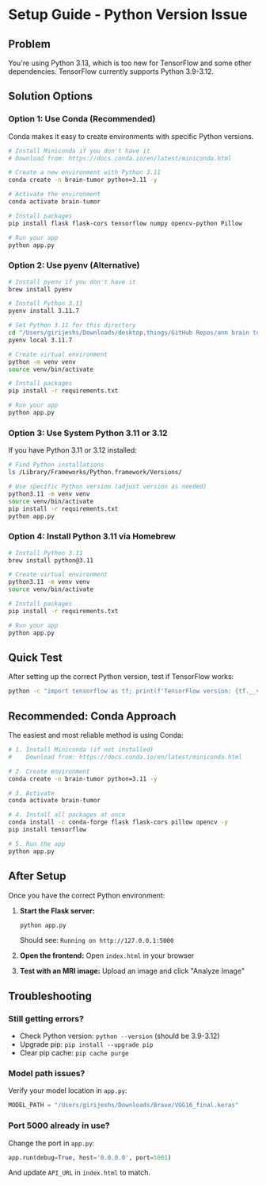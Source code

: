 # Setup Guide - Python Version Issue

## Problem
You're using Python 3.13, which is too new for TensorFlow and some other dependencies. TensorFlow currently supports Python 3.9-3.12.

## Solution Options

### Option 1: Use Conda (Recommended)

Conda makes it easy to create environments with specific Python versions.

```bash
# Install Miniconda if you don't have it
# Download from: https://docs.conda.io/en/latest/miniconda.html

# Create a new environment with Python 3.11
conda create -n brain-tumor python=3.11 -y

# Activate the environment
conda activate brain-tumor

# Install packages
pip install flask flask-cors tensorflow numpy opencv-python Pillow

# Run your app
python app.py
```

### Option 2: Use pyenv (Alternative)

```bash
# Install pyenv if you don't have it
brew install pyenv

# Install Python 3.11
pyenv install 3.11.7

# Set Python 3.11 for this directory
cd "/Users/girijeshs/Downloads/desktop,things/GitHub Repos/ann brain tumor"
pyenv local 3.11.7

# Create virtual environment
python -m venv venv
source venv/bin/activate

# Install packages
pip install -r requirements.txt

# Run your app
python app.py
```

### Option 3: Use System Python 3.11 or 3.12

If you have Python 3.11 or 3.12 installed:

```bash
# Find Python installations
ls /Library/Frameworks/Python.framework/Versions/

# Use specific Python version (adjust version as needed)
python3.11 -m venv venv
source venv/bin/activate
pip install -r requirements.txt
python app.py
```

### Option 4: Install Python 3.11 via Homebrew

```bash
# Install Python 3.11
brew install python@3.11

# Create virtual environment
python3.11 -m venv venv
source venv/bin/activate

# Install packages
pip install -r requirements.txt

# Run your app
python app.py
```

## Quick Test

After setting up the correct Python version, test if TensorFlow works:

```bash
python -c "import tensorflow as tf; print(f'TensorFlow version: {tf.__version__}')"
```

## Recommended: Conda Approach

The easiest and most reliable method is using Conda:

```bash
# 1. Install Miniconda (if not installed)
#    Download from: https://docs.conda.io/en/latest/miniconda.html

# 2. Create environment
conda create -n brain-tumor python=3.11 -y

# 3. Activate
conda activate brain-tumor

# 4. Install all packages at once
conda install -c conda-forge flask flask-cors pillow opencv -y
pip install tensorflow

# 5. Run the app
python app.py
```

## After Setup

Once you have the correct Python environment:

1. **Start the Flask server:**
   ```bash
   python app.py
   ```
   Should see: `Running on http://127.0.0.1:5000`

2. **Open the frontend:**
   Open `index.html` in your browser

3. **Test with an MRI image:**
   Upload an image and click "Analyze Image"

## Troubleshooting

### Still getting errors?
- Check Python version: `python --version` (should be 3.9-3.12)
- Upgrade pip: `pip install --upgrade pip`
- Clear pip cache: `pip cache purge`

### Model path issues?
Verify your model location in `app.py`:
```python
MODEL_PATH = "/Users/girijeshs/Downloads/Brave/VGG16_final.keras"
```

### Port 5000 already in use?
Change the port in `app.py`:
```python
app.run(debug=True, host='0.0.0.0', port=5001)
```
And update `API_URL` in `index.html` to match.
